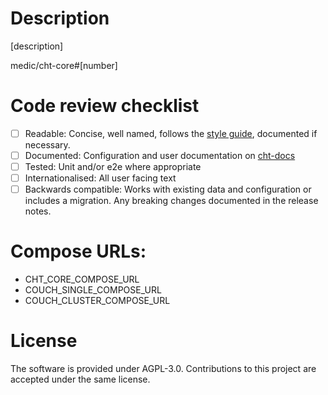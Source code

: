 # Description

[description]

medic/cht-core#[number]

# Code review checklist
<!-- Remove or comment out any items that do not apply to this PR; in the remaining boxes, replace the [ ] with [x]. -->
- [ ] Readable: Concise, well named, follows the [style guide](https://docs.communityhealthtoolkit.org/contribute/code/style-guide/), documented if necessary.
- [ ] Documented: Configuration and user documentation on [cht-docs](https://github.com/medic/cht-docs/)
- [ ] Tested: Unit and/or e2e where appropriate
- [ ] Internationalised: All user facing text
- [ ] Backwards compatible: Works with existing data and configuration or includes a migration. Any breaking changes documented in the release notes.

# Compose URLs:
<!-- After CI passes, PR submitter should manually replace these placeholders with deep links to staging. Makes for easier testing! -->
<!-- e.g. https://staging.dev.medicmobile.org/_couch/builds/medic:medic:<branch>/docker-compose/cht-core.yml  -->
<!-- e.g. https://staging.dev.medicmobile.org/_couch/builds/medic:medic:<branch>/docker-compose/cht-couchdb.yml   -->
<!-- e.g. https://staging.dev.medicmobile.org/_couch/builds/medic:medic:<branch>/docker-compose/cht-couchdb-clustered.yml  -->

* CHT_CORE_COMPOSE_URL
* COUCH_SINGLE_COMPOSE_URL
* COUCH_CLUSTER_COMPOSE_URL
 
# License

The software is provided under AGPL-3.0. Contributions to this project are accepted under the same license.
